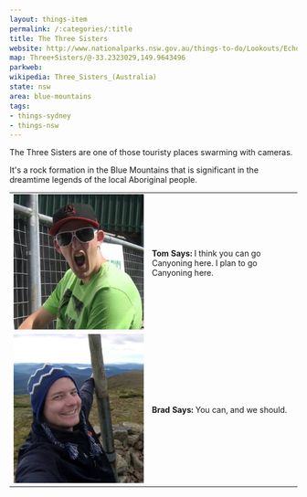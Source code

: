 ```yaml
---
layout: things-item
permalink: /:categories/:title
title: The Three Sisters
website: http://www.nationalparks.nsw.gov.au/things-to-do/Lookouts/Echo-Point-lookout-Three-Sisters
map: Three+Sisters/@-33.2323029,149.9643496
parkweb: 
wikipedia: Three_Sisters_(Australia)
state: nsw
area: blue-mountains
tags:
- things-sydney
- things-nsw
---
```


The Three Sisters are one of those touristy places swarming with cameras.

It's a rock formation in the Blue Mountains that is significant in the dreamtime legends of the local Aboriginal people.

<table class="infobox">
  <tr><td><img src="/images/tomb.jpg" class="convopic" alt="Tom's picture"></td>
  <td><b>Tom Says:</b> I think you can go Canyoning here. I plan to go Canyoning here.</td></tr>
  <tr><td><img src="/images/bradp.jpg" class="convopic" alt="Brad's picture"></td>
  <td><b>Brad Says:</b> You can, and we should.</td></tr>
</table>